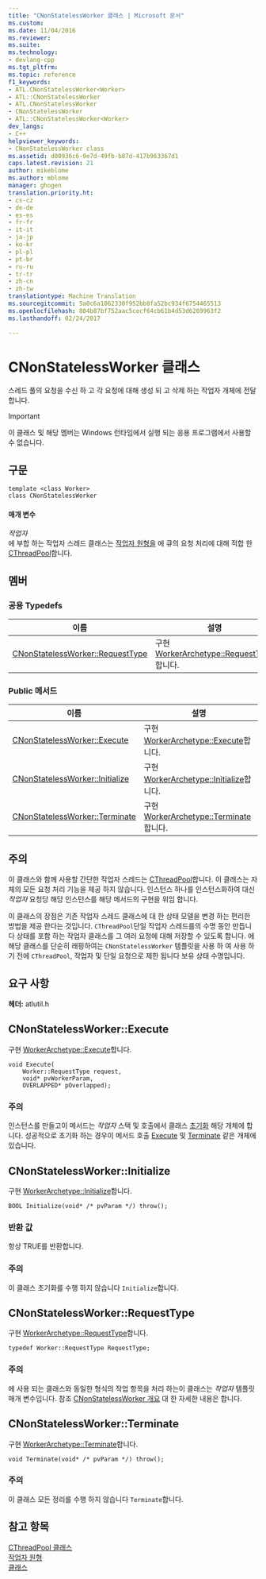 ```yaml
---
title: "CNonStatelessWorker 클래스 | Microsoft 문서"
ms.custom: 
ms.date: 11/04/2016
ms.reviewer: 
ms.suite: 
ms.technology:
- devlang-cpp
ms.tgt_pltfrm: 
ms.topic: reference
f1_keywords:
- ATL.CNonStatelessWorker<Worker>
- ATL::CNonStatelessWorker
- ATL.CNonStatelessWorker
- CNonStatelessWorker
- ATL::CNonStatelessWorker<Worker>
dev_langs:
- C++
helpviewer_keywords:
- CNonStatelessWorker class
ms.assetid: d00936c6-9e7d-49fb-b87d-417b963367d1
caps.latest.revision: 21
author: mikeblome
ms.author: mblome
manager: ghogen
translation.priority.ht:
- cs-cz
- de-de
- es-es
- fr-fr
- it-it
- ja-jp
- ko-kr
- pl-pl
- pt-br
- ru-ru
- tr-tr
- zh-cn
- zh-tw
translationtype: Machine Translation
ms.sourcegitcommit: 5a0c6a1062330f952bb8fa52bc934f6754465513
ms.openlocfilehash: 804b87bf752aac5cecf64cb61b4d53d6269963f2
ms.lasthandoff: 02/24/2017

---
```

# <a name="cnonstatelessworker-class"></a>CNonStatelessWorker 클래스
스레드 풀의 요청을 수신 하 고 각 요청에 대해 생성 되 고 삭제 하는 작업자 개체에 전달 합니다.  
  
> [!IMPORTANT]
>  이 클래스 및 해당 멤버는 Windows 런타임에서 실행 되는 응용 프로그램에서 사용할 수 없습니다.  
  
## <a name="syntax"></a>구문  
  
```
template <class Worker>  
class CNonStatelessWorker
```  
  
#### <a name="parameters"></a>매개 변수  
 *작업자*  
 에 부합 하는 작업자 스레드 클래스는 [작업자 원형을](../../atl/reference/worker-archetype.md) 에 큐의 요청 처리에 대해 적합 한 [CThreadPool](../../atl/reference/cthreadpool-class.md)합니다.  
  
## <a name="members"></a>멤버  
  
### <a name="public-typedefs"></a>공용 Typedefs  
  
|이름|설명|  
|----------|-----------------|  
|[CNonStatelessWorker::RequestType](#requesttype)|구현 [WorkerArchetype::RequestType](worker-archetype.md#requesttype)합니다.|  
  
### <a name="public-methods"></a>Public 메서드  
  
|이름|설명|  
|----------|-----------------|  
|[CNonStatelessWorker::Execute](#execute)|구현 [WorkerArchetype::Execute](worker-archetype.md#execute)합니다.|  
|[CNonStatelessWorker::Initialize](#initialize)|구현 [WorkerArchetype::Initialize](worker-archetype.md#initialize)합니다.|  
|[CNonStatelessWorker::Terminate](#terminate)|구현 [WorkerArchetype::Terminate](worker-archetype.md#terminate)합니다.|  
  
## <a name="remarks"></a>주의  
 이 클래스와 함께 사용할 간단한 작업자 스레드는 [CThreadPool](../../atl/reference/cthreadpool-class.md)합니다. 이 클래스는 자체의 모든 요청 처리 기능을 제공 하지 않습니다. 인스턴스 하나를 인스턴스화하여 대신 *작업자* 요청당 해당 인스턴스를 해당 메서드의 구현을 위임 합니다.  
  
 이 클래스의 장점은 기존 작업자 스레드 클래스에 대 한 상태 모델을 변경 하는 편리한 방법을 제공 한다는 것입니다. `CThreadPool`단일 작업자 스레드를의 수명 동안 만듭니다 상태를 포함 하는 작업자 클래스를 그 여러 요청에 대해 저장할 수 있도록 합니다. 에 해당 클래스를 단순히 래핑하여는 `CNonStatelessWorker` 템플릿을 사용 하 여 사용 하기 전에 `CThreadPool`, 작업자 및 단일 요청으로 제한 됩니다 보유 상태 수명입니다.  
  
## <a name="requirements"></a>요구 사항  
 **헤더:** atlutil.h  
  
##  <a name="a-nameexecutea--cnonstatelessworkerexecute"></a><a name="execute"></a>CNonStatelessWorker::Execute  
 구현 [WorkerArchetype::Execute](worker-archetype.md#execute)합니다.  

  
```
void Execute(
    Worker::RequestType request,
    void* pvWorkerParam,
    OVERLAPPED* pOverlapped);
```  
  
### <a name="remarks"></a>주의  
 인스턴스를 만들고이 메서드는 *작업자* 스택 및 호출에서 클래스 [초기화](worker-archetype.md#initialize) 해당 개체에 합니다. 성공적으로 초기화 하는 경우이 메서드 호출 [Execute](worker-archetype.md#execute) 및 [Terminate](worker-archetype.md#terminate) 같은 개체에 있습니다.  

  
##  <a name="a-nameinitializea--cnonstatelessworkerinitialize"></a><a name="initialize"></a>CNonStatelessWorker::Initialize  
 구현 [WorkerArchetype::Initialize](worker-archetype.md#initialize)합니다.  
  
```
BOOL Initialize(void* /* pvParam */) throw();
```  
  
### <a name="return-value"></a>반환 값  
 항상 TRUE를 반환합니다.  
  
### <a name="remarks"></a>주의  
 이 클래스 초기화를 수행 하지 않습니다 `Initialize`합니다.  
  
##  <a name="a-namerequesttypea--cnonstatelessworkerrequesttype"></a><a name="requesttype"></a>CNonStatelessWorker::RequestType  
 구현 [WorkerArchetype::RequestType](worker-archetype.md#requesttype)합니다.  
  
```
typedef Worker::RequestType RequestType;
```  
  
### <a name="remarks"></a>주의  
 에 사용 되는 클래스와 동일한 형식의 작업 항목을 처리 하는이 클래스는 *작업자* 템플릿 매개 변수입니다. 참조 [CNonStatelessWorker 개요](../../atl/reference/cnonstatelessworker-class.md) 대 한 자세한 내용은 합니다.  
  
##  <a name="a-nameterminatea--cnonstatelessworkerterminate"></a><a name="terminate"></a>CNonStatelessWorker::Terminate  
 구현 [WorkerArchetype::Terminate](worker-archetype.md#terminate)합니다.  
  
```
void Terminate(void* /* pvParam */) throw();
```  
  
### <a name="remarks"></a>주의  
 이 클래스 모든 정리를 수행 하지 않습니다 `Terminate`합니다.  
  
## <a name="see-also"></a>참고 항목  
 [CThreadPool 클래스](../../atl/reference/cthreadpool-class.md)   
 [작업자 원형](../../atl/reference/worker-archetype.md)   
 [클래스](../../atl/reference/atl-classes.md)

